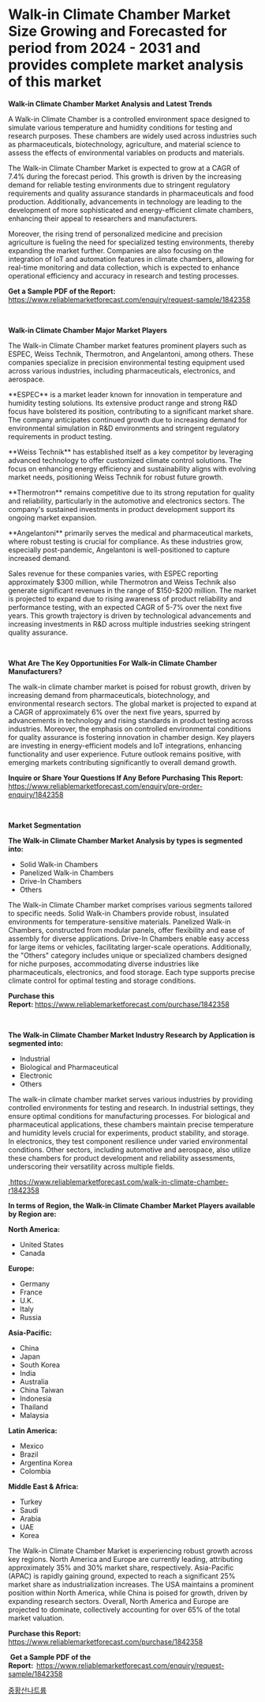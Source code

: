 <p><h1>Walk-in Climate Chamber Market Size Growing and Forecasted for period from 2024 - 2031 and provides complete market analysis of this market</h1></p><p><strong>Walk-in Climate Chamber Market Analysis and Latest Trends</strong></p>
<p><p>A Walk-in Climate Chamber is a controlled environment space designed to simulate various temperature and humidity conditions for testing and research purposes. These chambers are widely used across industries such as pharmaceuticals, biotechnology, agriculture, and material science to assess the effects of environmental variables on products and materials.</p><p>The Walk-in Climate Chamber Market is expected to grow at a CAGR of 7.4% during the forecast period. This growth is driven by the increasing demand for reliable testing environments due to stringent regulatory requirements and quality assurance standards in pharmaceuticals and food production. Additionally, advancements in technology are leading to the development of more sophisticated and energy-efficient climate chambers, enhancing their appeal to researchers and manufacturers.</p><p>Moreover, the rising trend of personalized medicine and precision agriculture is fueling the need for specialized testing environments, thereby expanding the market further. Companies are also focusing on the integration of IoT and automation features in climate chambers, allowing for real-time monitoring and data collection, which is expected to enhance operational efficiency and accuracy in research and testing processes.</p></p>
<p><strong>Get a Sample PDF of the Report:&nbsp;</strong> <a href="https://www.reliablemarketforecast.com/enquiry/request-sample/1842358?utm_campaign=1080&utm_medium=2&utm_source=Github&utm_content=ia&utm_term=01012025&utm_id=walk-in-climate-chamber">https://www.reliablemarketforecast.com/enquiry/request-sample/1842358</a></p>
<p>&nbsp;</p>
<p><strong>Walk-in Climate Chamber Major Market Players</strong></p>
<p><p>The Walk-in Climate Chamber market features prominent players such as ESPEC, Weiss Technik, Thermotron, and Angelantoni, among others. These companies specialize in precision environmental testing equipment used across various industries, including pharmaceuticals, electronics, and aerospace.</p><p>**ESPEC** is a market leader known for innovation in temperature and humidity testing solutions. Its extensive product range and strong R&D focus have bolstered its position, contributing to a significant market share. The company anticipates continued growth due to increasing demand for environmental simulation in R&D environments and stringent regulatory requirements in product testing.</p><p>**Weiss Technik** has established itself as a key competitor by leveraging advanced technology to offer customized climate control solutions. The focus on enhancing energy efficiency and sustainability aligns with evolving market needs, positioning Weiss Technik for robust future growth. </p><p>**Thermotron** remains competitive due to its strong reputation for quality and reliability, particularly in the automotive and electronics sectors. The company's sustained investments in product development support its ongoing market expansion.</p><p>**Angelantoni** primarily serves the medical and pharmaceutical markets, where robust testing is crucial for compliance. As these industries grow, especially post-pandemic, Angelantoni is well-positioned to capture increased demand.</p><p>Sales revenue for these companies varies, with ESPEC reporting approximately $300 million, while Thermotron and Weiss Technik also generate significant revenues in the range of $150-$200 million. The market is projected to expand due to rising awareness of product reliability and performance testing, with an expected CAGR of 5-7% over the next five years. This growth trajectory is driven by technological advancements and increasing investments in R&D across multiple industries seeking stringent quality assurance.</p></p>
<p>&nbsp;</p>
<p><strong>What Are The Key Opportunities For Walk-in Climate Chamber Manufacturers?</strong></p>
<p><p>The walk-in climate chamber market is poised for robust growth, driven by increasing demand from pharmaceuticals, biotechnology, and environmental research sectors. The global market is projected to expand at a CAGR of approximately 6% over the next five years, spurred by advancements in technology and rising standards in product testing across industries. Moreover, the emphasis on controlled environmental conditions for quality assurance is fostering innovation in chamber design. Key players are investing in energy-efficient models and IoT integrations, enhancing functionality and user experience. Future outlook remains positive, with emerging markets contributing significantly to overall demand growth.</p></p>
<p><strong>Inquire or Share Your Questions If Any Before Purchasing This Report:</strong> <a href="https://www.reliablemarketforecast.com/enquiry/pre-order-enquiry/1842358?utm_campaign=1080&utm_medium=2&utm_source=Github&utm_content=ia&utm_term=01012025&utm_id=walk-in-climate-chamber">https://www.reliablemarketforecast.com/enquiry/pre-order-enquiry/1842358</a></p>
<p>&nbsp;</p>
<p><strong>Market Segmentation</strong></p>
<p><strong>The Walk-in Climate Chamber Market Analysis by types is segmented into:</strong></p>
<p><ul><li>Solid Walk-in Chambers</li><li>Panelized Walk-in Chambers</li><li>Drive-In Chambers</li><li>Others</li></ul></p>
<p><p>The Walk-in Climate Chamber market comprises various segments tailored to specific needs. Solid Walk-in Chambers provide robust, insulated environments for temperature-sensitive materials. Panelized Walk-in Chambers, constructed from modular panels, offer flexibility and ease of assembly for diverse applications. Drive-In Chambers enable easy access for large items or vehicles, facilitating larger-scale operations. Additionally, the "Others" category includes unique or specialized chambers designed for niche purposes, accommodating diverse industries like pharmaceuticals, electronics, and food storage. Each type supports precise climate control for optimal testing and storage conditions.</p></p>
<p><strong>Purchase this Report:&nbsp;</strong><a href="https://www.reliablemarketforecast.com/purchase/1842358?utm_campaign=1080&utm_medium=2&utm_source=Github&utm_content=ia&utm_term=01012025&utm_id=walk-in-climate-chamber">https://www.reliablemarketforecast.com/purchase/1842358</a></p>
<p>&nbsp;</p>
<p><strong>The Walk-in Climate Chamber Market Industry Research by Application is segmented into:</strong></p>
<p><ul><li>Industrial</li><li>Biological and Pharmaceutical</li><li>Electronic</li><li>Others</li></ul></p>
<p><p>The walk-in climate chamber market serves various industries by providing controlled environments for testing and research. In industrial settings, they ensure optimal conditions for manufacturing processes. For biological and pharmaceutical applications, these chambers maintain precise temperature and humidity levels crucial for experiments, product stability, and storage. In electronics, they test component resilience under varied environmental conditions. Other sectors, including automotive and aerospace, also utilize these chambers for product development and reliability assessments, underscoring their versatility across multiple fields.</p></p>
<p><a href="https://www.reliablemarketforecast.com/walk-in-climate-chamber-r1842358?utm_campaign=1080&utm_medium=2&utm_source=Github&utm_content=ia&utm_term=01012025&utm_id=walk-in-climate-chamber">&nbsp;https://www.reliablemarketforecast.com/walk-in-climate-chamber-r1842358</a></p>
<p><strong>In terms of Region, the Walk-in Climate Chamber Market Players available by Region are:</strong></p>
<p>
    <p> <strong> North America: </strong>
        <ul>
            <li>United States</li>
            <li>Canada</li>
        </ul>
        </p> 
    <p> <strong> Europe: </strong>
        <ul>
            <li>Germany</li>
            <li>France</li>
            <li>U.K.</li>
            <li>Italy</li>
            <li>Russia</li>
        </ul>
        </p> 
    <p> <strong> Asia-Pacific: </strong>
        <ul>
            <li>China</li>
            <li>Japan</li>
            <li>South Korea</li>
            <li>India</li>
            <li>Australia</li>
            <li>China Taiwan</li>
            <li>Indonesia</li>
            <li>Thailand</li>
            <li>Malaysia</li>
        </ul>
        </p> 
    <p> <strong> Latin America: </strong>
        <ul>
            <li>Mexico</li>
            <li>Brazil</li>
            <li>Argentina Korea</li>
            <li>Colombia</li>
        </ul>
        </p> 
    <p> <strong> Middle East & Africa: </strong>
        <ul>
            <li>Turkey</li>
            <li>Saudi</li>
            <li>Arabia</li>
            <li>UAE</li>
            <li>Korea</li>
        </ul>
    </p>
    </p>
<p><p>The Walk-in Climate Chamber Market is experiencing robust growth across key regions. North America and Europe are currently leading, attributing approximately 35% and 30% market share, respectively. Asia-Pacific (APAC) is rapidly gaining ground, expected to reach a significant 25% market share as industrialization increases. The USA maintains a prominent position within North America, while China is poised for growth, driven by expanding research sectors. Overall, North America and Europe are projected to dominate, collectively accounting for over 65% of the total market valuation.</p></p>
<p><strong>Purchase this Report: </strong><a href="https://www.reliablemarketforecast.com/purchase/1842358?utm_campaign=1080&utm_medium=2&utm_source=Github&utm_content=ia&utm_term=01012025&utm_id=walk-in-climate-chamber">https://www.reliablemarketforecast.com/purchase/1842358</a></p>
<p>&nbsp;<strong>Get a Sample PDF of the Report:&nbsp;&nbsp;</strong><a href="https://www.reliablemarketforecast.com/enquiry/request-sample/1842358?utm_campaign=1080&utm_medium=2&utm_source=Github&utm_content=ia&utm_term=01012025&utm_id=walk-in-climate-chamber">https://www.reliablemarketforecast.com/enquiry/request-sample/1842358</a></p>
<p><strong></strong></p>
<p><p><a href="https://github.com/sougarounis/Market-Research-Report-List-6/blob/main/308677129705.md?utm_campaign=1080&utm_medium=2&utm_source=Github&utm_content=ia&utm_term=01012025&utm_id=walk-in-climate-chamber">중황산나트륨</a></p></p>